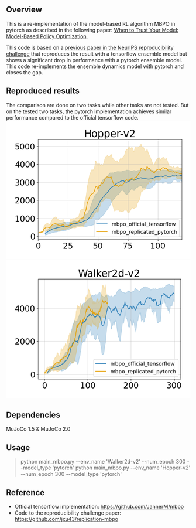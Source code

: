 ## Overview
This is a re-implementation of the model-based RL algorithm MBPO in pytorch as described in the following paper: [When to Trust Your Model: Model-Based Policy Optimization](https://arxiv.org/abs/1906.08253).

This code is based on a [previous paper in the NeurIPS reproducibility challenge](https://openreview.net/forum?id=rkezvT9f6r) that reproduces the result with a tensorflow ensemble model but shows a significant drop in performance with a pytorch ensemble model. 
This code re-implements the ensemble dynamics model with pytorch and closes the gap. 

## Reproduced results
The comparison are done on two tasks while other tasks are not tested. But on the tested two tasks, the pytorch implementation achieves similar performance compared to the official tensorflow code.
![alt text](./results/hopper.png) ![alt text](./results/walker2d.png)
## Dependencies

MuJoCo 1.5 & MuJoCo 2.0

## Usage
> python main_mbpo.py --env_name 'Walker2d-v2' --num_epoch 300 --model_type 'pytorch'
> python main_mbpo.py --env_name 'Hopper-v2' --num_epoch 300 --model_type 'pytorch'

## Reference
* Official tensorflow implementation: https://github.com/JannerM/mbpo
* Code to the reproducibility challenge paper: https://github.com/jxu43/replication-mbpo
